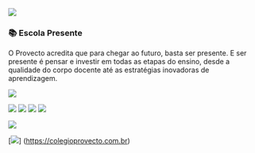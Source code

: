 <img src="https://live.staticflickr.com/65535/52972124315_4e6116efd0_h.jpg">

### 📚 Escola Presente
O Provecto acredita que para chegar ao futuro, basta ser presente. E ser presente é pensar e investir em todas as etapas do ensino, desde a qualidade do corpo docente até as estratégias inovadoras de aprendizagem.


[<img src="https://img.shields.io/badge/colegioprovecto.com.br-Site-blue?style=for-the-badge&logo=appveyor" />](https://colegioprovecto.com.br)

[<img src="https://img.shields.io/badge/Instagram-E4405F?style=for-the-badge&logo=instagram&logoColor=white" />](https://www.instagram.com/colegioprovectooficial/)
[<img src="https://img.shields.io/badge/Facebook-1877F2?style=for-the-badge&logo=facebook&logoColor=white" />](https://www.facebook.com/provectocolegio)
[<img src="https://img.shields.io/badge/YouTube-FF0000?style=for-the-badge&logo=youtube&logoColor=white" />](https://www.youtube.com/c/Col%C3%A9gioProvectoplus)
[<img src="https://img.shields.io/badge/WhatsApp-25D366?style=for-the-badge&logo=whatsapp&logoColor=white" />](https://api.whatsapp.com/send?phone=5585981838679&text=Ol%C3%A1!%20Gostaria%20de%20mais%20informa%C3%A7%C3%B5es%20sobre%20o%20Provecto)

[<img src="https://img.shields.io/badge/website-000000?style=for-the-badge&logo=About.me&logoColor=white" />](https://colegioprovecto.com.br)

[<img src="{https://img.shields.io/badge/colegioprovecto.com.br-Site-blue?style=for-the-badge&logo=appveyor}">] (https://colegioprovecto.com.br)
